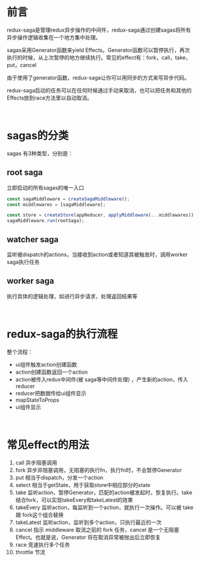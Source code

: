 # 前言

redux-saga是管理redux异步操作的中间件，redux-saga通过创建sagas将所有异步操作逻辑收集在一个地方集中处理。

sagas采用Generator函数来yield Effects。Generator函数可以暂停执行，再次执行的时候，从上次暂停的地方继续执行。常见的effect有：fork，call，take，put，cancel

由于使用了generator函数，redux-saga让你可以用同步的方式来写异步代码。

redux-saga启动的任务可以在任何时候通过手动来取消，也可以把任务和其他的Effects放到race方法里以自动取消。

<br/>

# sagas的分类

sagas 有3种类型，分别是：

## root saga

立即启动的所有sagas的唯一入口

```js
const sagaMiddleware = createSagaMiddleware();
const middlewares = [sagaMiddleware];

const store = createStore(appReducer, applyMiddleware(...middlewares));
sagaMiddleware.run(rootSaga);
```

## watcher saga

监听被dispatch的actions，当接收到action或者知道其被触发时，调用worker saga执行任务

## worker saga

执行具体的逻辑处理，如进行异步请求，处理返回结果等

<br/>

# redux-saga的执行流程

整个流程：

- ui组件触发action创建函数
- action创建函数返回一个action
- action被传入redux中间件(被 saga等中间件处理) ，产生新的action，传入reducer
- reducer把数据传给ui组件显示
- mapStateToProps
- ui组件显示

<br/>

# 常见effect的用法

1. call 异步阻塞调用
2. fork 异步非阻塞调用，无阻塞的执行fn，执行fn时，不会暂停Generator
3. put 相当于dispatch，分发一个action
4. select 相当于getState，用于获取store中相应部分的state
5. take 监听action，暂停Generator，匹配的action被发起时，恢复执行。take结合fork，可以实现takeEvery和takeLatest的效果
6. takeEvery 监听action，每监听到一个action，就执行一次操作。可以被 take 跟 fork这个组合替换
7. takeLatest 监听action，监听到多个action，只执行最近的一次
8. cancel 指示 middleware 取消之前的 fork 任务，cancel 是一个无阻塞 Effect。也就是说，Generator 将在取消异常被抛出后立即恢复
9. race 竞速执行多个任务
10. throttle 节流

